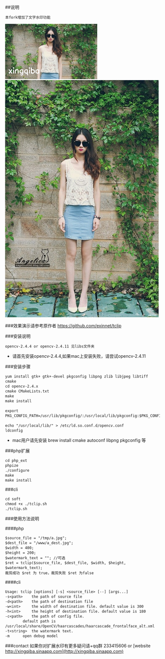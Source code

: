 ##说明
```
本fork增加了文字水印功能
```
![github](./demo_images/demo_.jpg "裁剪后水印图")
![github](./demo_images/demo.jpg "原始图")

###效果演示请参考原作者
https://github.com/exinnet/tclip

###安装说明
```
opencv-2.4.4 or opencv-2.4.11 见libs文件夹
```
* 请首先安装opencv-2.4.4,如果mac上安装失败，请尝试opencv-2.4.11

###安装步骤
```
yum install gtk+ gtk+-devel pkgconfig libpng zlib libjpeg libtiff cmake
cd opencv-2.4.x
cmake CMakeLists.txt
make
make install

export PKG_CONFIG_PATH=/usr/lib/pkgconfig/:/usr/local/lib/pkgconfig:$PKG_CONFIG_PATH

echo "/usr/local/lib/" > /etc/ld.so.conf.d/opencv.conf 
ldconfig
```
* mac用户请先安装 brew install cmake autoconf libpng pkgconfig 等

###php扩展
```
cd php_ext
phpize
./configure
make
make install
```

###cli
```
cd soft
chmod +x ./tclip.sh
./tclip.sh
```

###使用方法说明

####php
```
$source_file = "/tmp/a.jpg";
$dest_file = "/www/a_dest.jpg";
$width = 400;
$height = 200;
$watermark_text = ""; //可选
$ret = tclip($source_file, $dest_file, $width, $height, $watermark_text);
裁剪成功 $ret 为 true，裁剪失败 $ret 为false
```

####cli
```
Usage: tclip [options] [-s] <source_file> [--] [args...]
-s<path>	the path of source file
-d<path>	the path of destination file
-w<int>		the width of destination file. default value is 300
-h<int>		the height of destination file. default value is 180
-c<path>	the path of config file.
		default path is /usr/local/share/OpenCV/haarcascades/haarcascade_frontalface_alt.xml
-t<string>	the watermark text.
-m		open debug model
```

###contact
如果你对扩展水印有更多疑问请+qq群 233415606 or [website http://xingqiba.sinaapp.com](http://xingqiba.sinaapp.com)


